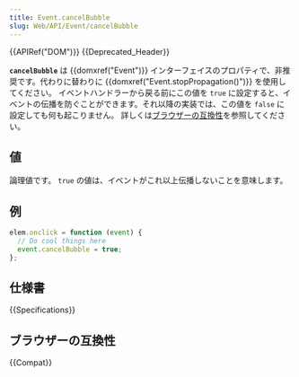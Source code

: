```yaml
---
title: Event.cancelBubble
slug: Web/API/Event/cancelBubble
---
```


{{APIRef("DOM")}} {{Deprecated_Header}}

**`cancelBubble`** は {{domxref("Event")}} インターフェイスのプロパティで、非推奨です。代わりに替わりに {{domxref("Event.stopPropagation()")}} を使用してください。
イベントハンドラーから戻る前にこの値を `true` に設定すると、イベントの伝播を防ぐことができます。それ以降の実装では、この値を `false` に設定しても何も起こりません。
詳しくは[ブラウザーの互換性](#ブラウザーの互換性)を参照してください。

## 値

論理値です。 `true` の値は、イベントがこれ以上伝播しないことを意味します。

## 例

```js
elem.onclick = function (event) {
  // Do cool things here
  event.cancelBubble = true;
};
```

## 仕様書

{{Specifications}}

## ブラウザーの互換性

{{Compat}}
